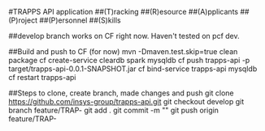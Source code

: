 #TRAPPS API application
##(T)racking
##(R)esource
##(A)pplicants
##(P)roject
##(P)ersonnel
##(S)kills

##develop branch works on CF right now. Haven't tested on pcf dev.

##Build and push to CF (for now)
mvn -Dmaven.test.skip=true clean package
cf create-service cleardb spark mysqldb
cf push trapps-api -p target/trapps-api-0.0.1-SNAPSHOT.jar
cf bind-service trapps-api mysqldb
cf restart trapps-api

##Steps to clone, create branch, made changes and push
git clone https://github.com/insys-group/trapps-api.git
git checkout develop
git branch feature/TRAP-<story number>
git add .
git commit -m "<some description about your changes>"
git push origin feature/TRAP-<story number>
 
